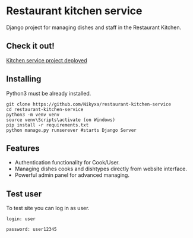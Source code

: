 # Restaurant kitchen service

Django project for managing dishes and staff in the Restaurant Kitchen.

## Check it out!
[Kitchen service project deployed]()

## Installing

Python3 must be already installed.

```shell
git clone https://github.com/Nikyxa/restaurant-kitchen-service
cd restaurant-kitchen-service
python3 -m venv venv
source venv\Scripts\activate (on Windows)
pip install -r requirements.txt
python manage.py runserever #starts Django Server
```

## Features

* Authentication functionality for Cook/User.
* Managing dishes cooks and dishtypes directly from website interface.
* Powerful admin panel for advanced managing.

## Test user
To test site you can log in as user.
```shell
login: user 

password: user12345
```